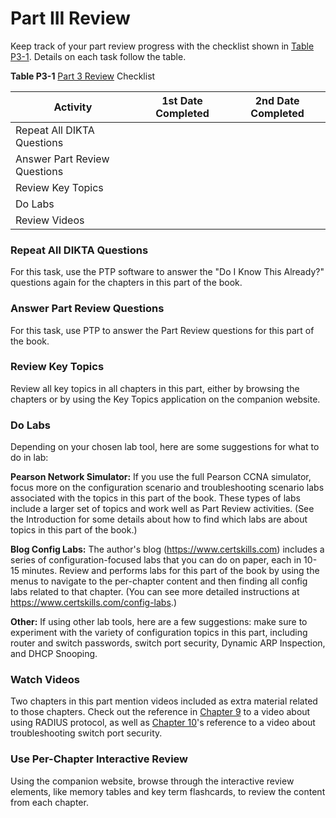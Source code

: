 # Part III Review


Keep track of your part review progress with the checklist shown in [Table P3-1](vol2_part-p03.md#part-p03tab01). Details on each task follow the table.

**Table P3-1** [Part 3 Review](vol2_part-p03.md#part-p03) Checklist

| Activity | 1st Date Completed | 2nd Date Completed |
| --- | --- | --- |
| Repeat All DIKTA Questions |  |  |
| Answer Part Review Questions |  |  |
| Review Key Topics |  |  |
| Do Labs |  |  |
| Review Videos |  |  |

### Repeat All DIKTA Questions

For this task, use the PTP software to answer the "Do I Know This Already?" questions again for the chapters in this part of the book.

### Answer Part Review Questions

For this task, use PTP to answer the Part Review questions for this part of the book.

### Review Key Topics

Review all key topics in all chapters in this part, either by browsing the chapters or by using the Key Topics application on the companion website.

### Do Labs

Depending on your chosen lab tool, here are some suggestions for what to do in lab:

**Pearson Network Simulator:** If you use the full Pearson CCNA simulator, focus more on the configuration scenario and troubleshooting scenario labs associated with the topics in this part of the book. These types of labs include a larger set of topics and work well as Part Review activities. (See the Introduction for some details about how to find which labs are about topics in this part of the book.)

**Blog Config Labs:** The author's blog (<https://www.certskills.com>) includes a series of configuration-focused labs that you can do on paper, each in 10-15 minutes. Review and performs labs for this part of the book by using the menus to navigate to the per-chapter content and then finding all config labs related to that chapter. (You can see more detailed instructions at <https://www.certskills.com/config-labs>.)

**Other:** If using other lab tools, here are a few suggestions: make sure to experiment with the variety of configuration topics in this part, including router and switch passwords, switch port security, Dynamic ARP Inspection, and DHCP Snooping.

### Watch Videos

Two chapters in this part mention videos included as extra material related to those chapters. Check out the reference in [Chapter 9](vol2_ch09.md#ch09) to a video about using RADIUS protocol, as well as [Chapter 10](vol2_ch10.md#ch10)'s reference to a video about troubleshooting switch port security.

### Use Per-Chapter Interactive Review

Using the companion website, browse through the interactive review elements, like memory tables and key term flashcards, to review the content from each chapter.